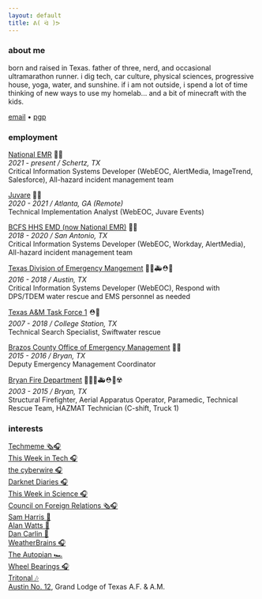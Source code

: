 ```yaml
---
layout: default
title: ᕕ( ᐛ )ᕗ
---
```


### about me
born and raised in Texas.  father of three, nerd, and occasional ultramarathon runner.  i dig tech, car culture, physical sciences, progressive house, yoga, water, and sunshine.  if i am not outside, i spend a lot of time thinking of new ways to use my homelab... and a bit of minecraft with the kids.  

<a href="mailto:chris@chrismartintx.com">email</a> • <a href="https://pgp.chrismartintx.com/" target="window">pgp</a>
### employment

[National EMR](https://nationalemr.us/) 👨‍💻<br/>
*2021 - present / Schertz, TX*<br/>
Critical Information Systems Developer (WebEOC, AlertMedia, ImageTrend, Salesforce), All-hazard incident management team

[Juvare](https://www.juvare.com/webeoc/) 👨‍💻<br/>
*2020 - 2021 / Atlanta, GA (Remote)*<br/>
Technical Implementation Analyst (WebEOC, Juvare Events)

[BCFS HHS EMD (now National EMR)](https://nationalemr.us/) 👨‍💻<br/>
*2018 - 2020 / San Antonio, TX*<br/>
Critical Information Systems Developer (WebEOC, Workday, AlertMedia), All-hazard incident management team

[Texas Division of Emergency Mangement](https://tdem.texas.gov/) 👨‍💻🚑⛑️🌊<br/>
*2016 - 2018 / Austin, TX*<br/>
Critical Information Systems Developer (WebEOC), Respond with DPS/TDEM water rescue and EMS personnel as needed

[Texas A&M Task Force 1](https://texastaskforce1.org/) ⛑️🌊<br/>
*2007 - 2018 / College Station, TX*<br/>
Technical Search Specialist, Swiftwater rescue

[Brazos County Office of Emergency Management](http://brazosceoc.org) 👨‍💼<br/>
*2015 - 2016 / Bryan, TX*<br/>
Deputy Emergency Management Coordinator

[Bryan Fire Department](https://www.bryantx.gov/fire/) 🧑‍🚒🚒🚑⛑️🌊☢️<br/>
*2003 - 2015 / Bryan, TX*<br/>
Structural Firefighter, Aerial Apparatus Operator, Paramedic, Technical Rescue Team, HAZMAT Technician (C-shift, Truck 1)

### interests
[Techmeme 🗞️🎧](https://techmeme.com)<br/>
[This Week in Tech 🎧](https://twit.tv)<br/>
[the cyberwire 🎧](https://thecyberwire.com)<br/>
[Darknet Diaries 🎧](https://darknetdiaries.com/)<br/>
[This Week in Science 🎧](https://www.twis.org/)<br/>
[Council on Foreign Relations 🗞️🎧](https://www.cfr.org)<br/>
[Sam Harris 🧠](https://samharris.org)<br/>
[Alan Watts 🧠](https://alanwatts.org/)<br/>
[Dan Carlin 📜](https://www.dancarlin.com/)<br/>
[WeatherBrains 🎧](https://weatherbrains.com)<br/>
[The Autopian 🏎️](https://www.theautopian.com/)<br/>
[Wheel Bearings 🎧](https://wheelbearings.media)<br/>
[Tritonal 🎶](http://tritonalmusic.com)<br/>
[Austin No. 12](http://austinlodge12.com), Grand Lodge of Texas A.F. & A.M.<br/>

<span rel="me" href="https://twit.social/@chrismartintx"/>
